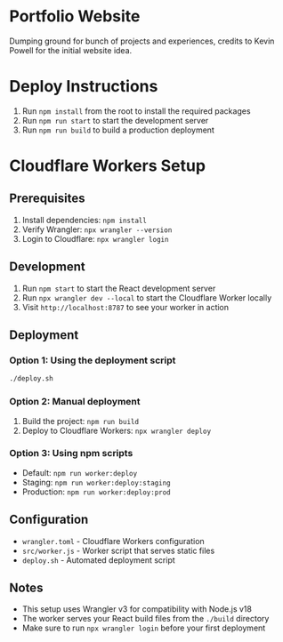 # Portfolio Website

Dumping ground for bunch of projects and experiences, credits to Kevin Powell for the initial website idea.

# Deploy Instructions
1. Run `npm install` from the root to install the required packages 
2. Run `npm run start` to start the development server
3. Run `npm run build` to build a production deployment

# Cloudflare Workers Setup

## Prerequisites
1. Install dependencies: `npm install`
2. Verify Wrangler: `npx wrangler --version`
3. Login to Cloudflare: `npx wrangler login`

## Development
1. Run `npm start` to start the React development server
2. Run `npx wrangler dev --local` to start the Cloudflare Worker locally
3. Visit `http://localhost:8787` to see your worker in action

## Deployment
### Option 1: Using the deployment script
```bash
./deploy.sh
```

### Option 2: Manual deployment
1. Build the project: `npm run build`
2. Deploy to Cloudflare Workers: `npx wrangler deploy`

### Option 3: Using npm scripts
- Default: `npm run worker:deploy`
- Staging: `npm run worker:deploy:staging`
- Production: `npm run worker:deploy:prod`

## Configuration
- `wrangler.toml` - Cloudflare Workers configuration
- `src/worker.js` - Worker script that serves static files
- `deploy.sh` - Automated deployment script

## Notes
- This setup uses Wrangler v3 for compatibility with Node.js v18
- The worker serves your React build files from the `./build` directory
- Make sure to run `npx wrangler login` before your first deployment 